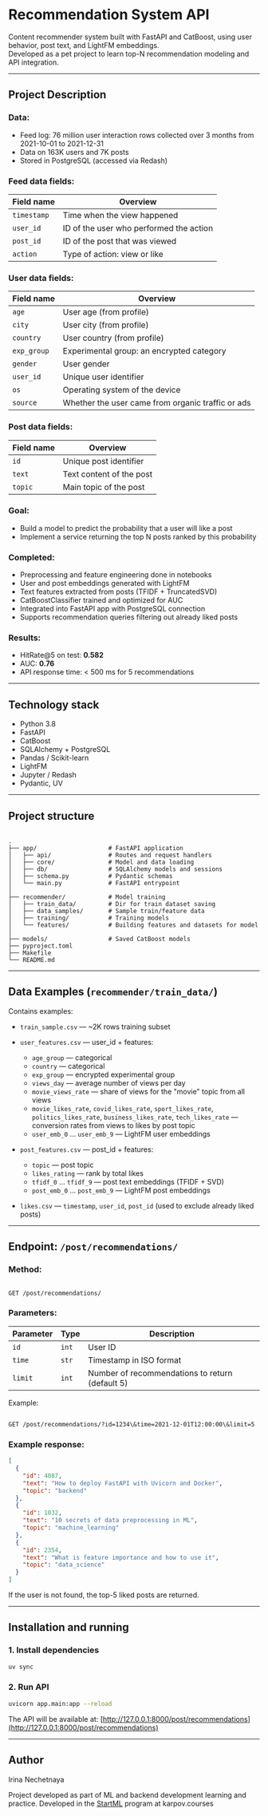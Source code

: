 
# Recommendation System API

Content recommender system built with FastAPI and CatBoost, using user behavior, post text, and LightFM embeddings.  
Developed as a pet project to learn top-N recommendation modeling and API integration.

---

## Project Description

###  Data:
- Feed log: 76 million user interaction rows collected over 3 months from 2021-10-01 to 2021-12-31  
- Data on 163K users and 7K posts  
- Stored in PostgreSQL (accessed via Redash)

### Feed data fields:
| Field name | Overview                                                                                      |
|------------|-----------------------------------------------------------------------------------------------|
| `timestamp` | Time when the view happened                                                                 |
| `user_id`   | ID of the user who performed the action                                                     |
| `post_id`   | ID of the post that was viewed                                                              |
| `action`    | Type of action: view or like                                                                |

### User data fields:
| Field name | Overview                                         |
|------------|--------------------------------------------------|
| `age`      | User age (from profile)                          |
| `city`     | User city (from profile)                         |
| `country`  | User country (from profile)                      |
| `exp_group`| Experimental group: an encrypted category       |
| `gender`   | User gender                                      |
| `user_id`  | Unique user identifier                           |
| `os`       | Operating system of the device                   |
| `source`   | Whether the user came from organic traffic or ads|

### Post data fields:
| Field name | Overview                 |
|------------|--------------------------|
| `id`       | Unique post identifier   |
| `text`     | Text content of the post |
| `topic`    | Main topic of the post   |

### Goal:
- Build a model to predict the probability that a user will like a post  
- Implement a service returning the top N posts ranked by this probability

### Completed:
- Preprocessing and feature engineering done in notebooks  
- User and post embeddings generated with LightFM  
- Text features extracted from posts (TFIDF + TruncatedSVD)  
- CatBoostClassifier trained and optimized for AUC  
- Integrated into FastAPI app with PostgreSQL connection  
- Supports recommendation queries filtering out already liked posts

### Results:
- HitRate@5 on test: **0.582**  
- AUC: **0.76**  
- API response time: < 500 ms for 5 recommendations

---

## Technology stack

- Python 3.8  
- FastAPI  
- CatBoost  
- SQLAlchemy + PostgreSQL  
- Pandas / Scikit-learn  
- LightFM  
- Jupyter / Redash  
- Pydantic, UV

---

## Project structure

```

.
├── app/                    # FastAPI application
│   ├── api/                # Routes and request handlers
│   ├── core/               # Model and data loading
│   ├── db/                 # SQLAlchemy models and sessions
│   ├── schema.py           # Pydantic schemas
│   └── main.py             # FastAPI entrypoint
│
├── recommender/            # Model training
│   ├── train_data/         # Dir for train dataset saving
│   ├── data_samples/       # Sample train/feature data
│   ├── training/           # Training models
│   └── features/           # Building features and datasets for model      
│
├── models/                 # Saved CatBoost models
├── pyproject.toml
├── Makefile
└── README.md

```

---

## Data Examples (`recommender/train_data/`)

Contains examples:

- `train_sample.csv` — ~2K rows training subset

- `user_features.csv` — user_id + features:
  - `age_group` — categorical  
  - `country` — categorical  
  - `exp_group` — encrypted experimental group  
  - `views_day` — average number of views per day  
  - `movie_views_rate` — share of views for the "movie" topic from all views  
  - `movie_likes_rate`, `covid_likes_rate`, `sport_likes_rate`, `politics_likes_rate`, `business_likes_rate`, `tech_likes_rate` — conversion rates from views to likes by post topic  
  - `user_emb_0` … `user_emb_9` — LightFM user embeddings

- `post_features.csv` — post_id + features:
  - `topic` — post topic  
  - `likes_rating` — rank by total likes  
  - `tfidf_0` … `tfidf_9` — post text embeddings (TFIDF + SVD)  
  - `post_emb_0` … `post_emb_9` — LightFM post embeddings

- `likes.csv` — `timestamp`, `user_id`, `post_id` (used to exclude already liked posts)

---

## Endpoint: `/post/recommendations/`

### Method:
```

GET /post/recommendations/

```

### Parameters:
| Parameter | Type   | Description                                   |
|-----------|--------|-----------------------------------------------|
| `id`      | `int`  | User ID                                      |
| `time`    | `str`  | Timestamp in ISO format                       |
| `limit`   | `int`  | Number of recommendations to return (default 5) |

Example:
```

GET /post/recommendations/?id=1234\&time=2021-12-01T12:00:00\&limit=5

````

### Example response:
```json
[
  {
    "id": 4087,
    "text": "How to deploy FastAPI with Uvicorn and Docker",
    "topic": "backend"
  },
  {
    "id": 1032,
    "text": "10 secrets of data preprocessing in ML",
    "topic": "machine_learning"
  },
  {
    "id": 2354,
    "text": "What is feature importance and how to use it",
    "topic": "data_science"
  }
]
````

If the user is not found, the top-5 liked posts are returned.

---

## Installation and running

### 1. Install dependencies

```bash
uv sync
```

### 2. Run API

```bash
uvicorn app.main:app --reload
```

The API will be available at:
[http://127.0.0.1:8000/post/recommendations](http://127.0.0.1:8000/post/recommendations)

---
## Author

Irina Nechetnaya

Project developed as part of ML and backend development learning and practice.
Developed in the [StartML](https://karpov.courses/ml-start) program at karpov.courses
